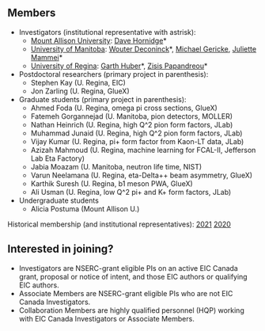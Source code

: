 ## Members
- Investigators (institutional representative with astrisk):
  - [Mount Allison University](http://mta.ca): [Dave Hornidge](mailto:dhornidge@mta.ca)&ast;
  - [University of Manitoba](http://umanitoba.ca): [Wouter Deconinck](mailto:Wouter.Deconinck@umanitoba.ca)&ast;, [Michael Gericke](mailto:mgericke@physics.umanitoba.ca), [Juliette Mammei](mailto:jmammei@physics.umanitoba.ca)&ast;
  - [University of Regina](http://uregina.ca): [Garth Huber](mailto:huberg@uregina.ca)&ast;, [Zisis Papandreou](mailto:zisis@uregina.ca)&ast;
- Postdoctoral researchers (primary project in parenthesis):
  - Stephen Kay (U. Regina, EIC)
  - Jon Zarling (U. Regina, GlueX)
- Graduate students (primary project in parenthesis):
  - Ahmed Foda (U. Regina, omega pi cross sections, GlueX)
  - Fatemeh Gorgannejad (U. Manitoba, pion detectors, MOLLER)
  - Nathan Heinrich (U. Regina, high Q^2 pion form factors, JLab)
  - Muhammad Junaid (U. Regina, high Q^2 pion form factors, JLab)
  - Vijay Kumar (U. Regina, pi+ form factor from Kaon-LT data, JLab)
  - Azizah Mahmoud (U. Regina, machine learning for FCAL-II, Jefferson Lab Eta Factory)
  - Jabia Moazam (U. Manitoba, neutron life time, NIST)
  - Varun Neelamana (U. Regina, eta-Delta++ beam asymmetry, GlueX)
  - Karthik Suresh (U. Regina, b1 meson PWA, GlueX)
  - Ali Usman  (U. Regina, low Q^2 pi+ and K+ form factors, JLab)
- Undergraduate students
  - Alicia Postuma (Mount Allison U.)

Historical membership (and institutional representatives): [2021](members-2021.md) [2020](members-2020.md)

## Interested in joining?
- Investigators are NSERC-grant eligible PIs on an active EIC Canada grant, proposal or notice of intent, and those EIC authors or qualifying EIC authors.
- Associate Members are NSERC-grant eligible PIs who are not EIC Canada Investigators.
- Collaboration Members are highly qualified personnel (HQP) working with EIC Canada Investigators or Associate Members.
